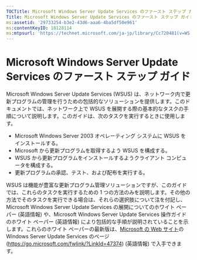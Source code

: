 ```yaml
---
TOCTitle: Microsoft Windows Server Update Services のファースト ステップ ガイド
Title: Microsoft Windows Server Update Services のファースト ステップ ガイド
ms:assetid: '29733254-b3e2-43d6-aaa6-4ba5df50e961'
ms:contentKeyID: 18128114
ms:mtpsurl: 'https://technet.microsoft.com/ja-jp/library/Cc720481(v=WS.10)'
---
```


Microsoft Windows Server Update Services のファースト ステップ ガイド
=====================================================================

Microsoft Windows Server Update Services (WSUS) は、ネットワーク内で更新プログラムの管理を行うための包括的なソリューションを提供します。このドキュメントでは、ネットワーク上で WSUS を展開する際の基本的なタスクの手順について説明します。このガイドは、次のタスクを実行するときに使用します。

-   Microsoft Windows Server 2003 オペレーティング システムに WSUS をインストールする。
-   Microsoft から更新プログラムを取得するよう WSUS を構成する。
-   WSUS から更新プログラムをインストールするようクライアント コンピュータを構成する。
-   更新プログラムの承認、テスト、および配布を実行する。

WSUS は機能が豊富な更新プログラム管理ソリューションですが、このガイドでは、これらのタスクを実行するための 1 つの方法のみを説明します。その他の方法でそのタスクを実行できる場合は、それらの選択肢について注を付記し、Microsoft Windows Server Update Services の展開についてのホワイト ペーパー (英語情報) や、Microsoft Windows Server Update Services 操作ガイドのホワイト ペーパー (英語情報) により包括的な手順が説明されていることを示します。これらのホワイト ペーパーの最新版は、[Microsoft の Web サイト](https://go.microsoft.com/fwlink/?linkid=47374)の Windows Server Update Services のページ (https://go.microsoft.com/fwlink/?LinkId=47374) (英語情報) で入手できます。
